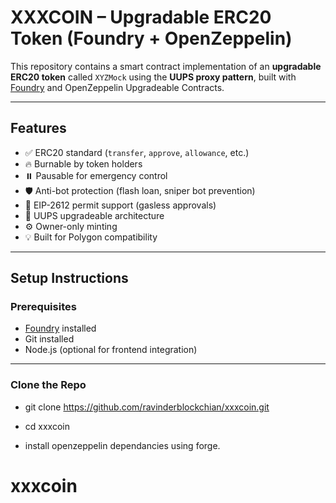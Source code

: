 
# XXXCOIN – Upgradable ERC20 Token (Foundry + OpenZeppelin)

This repository contains a smart contract implementation of an **upgradable ERC20 token** called `XYZMock` using the **UUPS proxy pattern**, built with [Foundry](https://book.getfoundry.sh/) and OpenZeppelin Upgradeable Contracts.

---

## Features

- ✅ ERC20 standard (`transfer`, `approve`, `allowance`, etc.)
- 🔥 Burnable by token holders
- ⏸️ Pausable for emergency control
- 🛡️ Anti-bot protection (flash loan, sniper bot prevention)
- 🧾 EIP-2612 permit support (gasless approvals)
- 🧬 UUPS upgradeable architecture
- ⚙️ Owner-only minting
- 💡 Built for Polygon compatibility

---

## Setup Instructions

### Prerequisites

- [Foundry](https://book.getfoundry.sh/getting-started/installation) installed
- Git installed
- Node.js (optional for frontend integration)

---

### Clone the Repo

- git clone https://github.com/ravinderblockchian/xxxcoin.git
- cd xxxcoin

- install openzeppelin dependancies using forge. 



# xxxcoin